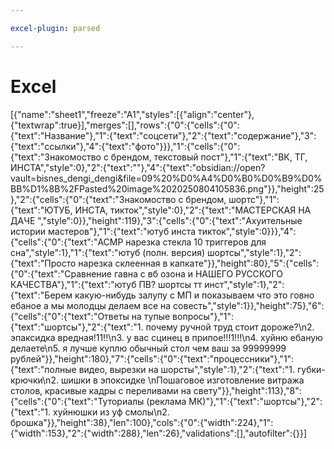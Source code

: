```yaml
---

excel-plugin: parsed

---
```



# Excel
[{"name":"sheet1","freeze":"A1","styles":[{"align":"center"},{"textwrap":true}],"merges":[],"rows":{"0":{"cells":{"0":{"text":"Название"},"1":{"text":"соцсети"},"2":{"text":"содержание"},"3":{"text":"ссылки"},"4":{"text":"фото"}}},"1":{"cells":{"0":{"text":"Знакомоство с брендом, текстовый пост"},"1":{"text":"ВК, ТГ, ИНСТА","style":0},"2":{"text":""},"4":{"text":"obsidian://open?vault=bisnes_dengi_dengi&file=09%20%D0%A4%D0%B0%D0%B9%D0%BB%D1%8B%2FPasted%20image%2020250804105836.png"}},"height":25},"2":{"cells":{"0":{"text":"Знакомоство с брендом, шортс"},"1":{"text":"ЮТУБ, ИНСТА, тикток","style":0},"2":{"text":"МАСТЕРСКАЯ НА ДАЧЕ ","style":0}},"height":119},"3":{"cells":{"0":{"text":"Ахуительные истории мастеров"},"1":{"text":"ютуб инста тикток","style":0}}},"4":{"cells":{"0":{"text":"АСМР нарезка стекла 10 триггеров для сна","style":1},"1":{"text":"ютуб (полн. версия) шортсы","style":1},"2":{"text":"Просто нарезка склеенная в капкате"}},"height":80},"5":{"cells":{"0":{"text":"Сравнение гавна с вб озона и НАШЕГО РУССКОГО КАЧЕСТВА"},"1":{"text":"ютуб ПВ? шортсы тт инст","style":1},"2":{"text":"Берем какую-нибудь залупу с МП и показываем что это говно ебаное а мы молодцы делаем все на совесть","style":1}},"height":75},"6":{"cells":{"0":{"text":"Ответы на тупые вопросы"},"1":{"text":"шортсы"},"2":{"text":"1. почему ручной труд стоит дороже?\n2. эпаксидка вредная!11!!\n3. у вас сцинец в припое!!!1!!!\n4. хуйню ебаную делаете\n5. я лучше куплю обычный стол чем ваш за 99999999 рублей"}},"height":180},"7":{"cells":{"0":{"text":"процессники"},"1":{"text":"полные видео, вырезки на шорсты","style":1},"2":{"text":"1. губки-крючки\n2. шишки в эпоксидке \nПошаговое изготовление витража столов, красивые кадры с переливами на свету"}},"height":113},"8":{"cells":{"0":{"text":"Туториалы (реклама МК)"},"1":{"text":"шортсы"},"2":{"text":"1. хуйнюшки из уф смолы\n2. брошка"}},"height":38},"len":100},"cols":{"0":{"width":224},"1":{"width":153},"2":{"width":288},"len":26},"validations":[],"autofilter":{}}]